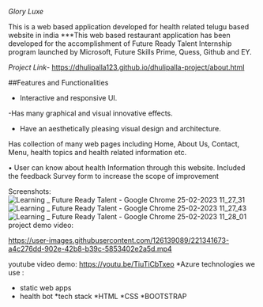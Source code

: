   *Glory Luxe*

This is a web based application developed for health related telugu based website in india
 ***This web based restaurant application has been developed for the accomplishment of Future Ready Talent Internship program launched by Microsoft, Future Skills      Prime, Quess, Github and EY.

 *Project Link*- https://dhulipalla123.github.io/dhulipalla-project/about.html

##Features and Functionalities


 - Interactive and responsive UI.

 -Has many graphical and visual innovative effects.

 - Have an aesthetically pleasing visual design and architecture.

 Has collection of many web pages including Home, About Us, Contact, Menu, health topics and health related information etc.

 • User can know about health Information through this website.
 Included the feedback Survey form to increase the scope of improvement


Screenshots:
![Learning _ Future Ready Talent - Google Chrome 25-02-2023 11_27_31](https://user-images.githubusercontent.com/126139089/221341636-f854ce77-a8de-4fb7-8217-e0c89d0ac068.png)
![Learning _ Future Ready Talent - Google Chrome 25-02-2023 11_27_43](https://user-images.githubusercontent.com/126139089/221341639-eb5049b3-9bab-4e65-8789-00df02181102.png)
![Learning _ Future Ready Talent - Google Chrome 25-02-2023 11_28_01](https://user-images.githubusercontent.com/126139089/221341643-f8939e5e-8607-4cf3-ad7f-826ba5f177e6.png)
project demo video:


https://user-images.githubusercontent.com/126139089/221341673-a4c276dd-902e-42b8-b39c-5853402e2a5d.mp4

youtube video demo:
      https://youtu.be/TiuTiCbTxeo
 *Azure technologies we use :
 * static web apps
 * health bot
*tech stack 
*HTML
*CSS
*BOOTSTRAP
      
